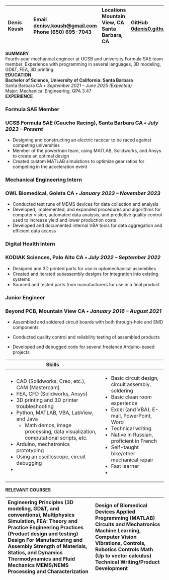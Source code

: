 

| Denis Koush |  | Email [denisv.koush@gmail.com](mailto:denis.koush@gmail.com) Phone (650) 695-7043 | Locations Mountain View, CA Santa Barbara, CA | GitHub   [0denis0.github.io](http://0denis0.github.io) |
| :---- | :---- | :---- | :---- | :---- |

**SUMMARY**  
Fourth-year mechanical engineer at UCSB and university Formula SAE team member. Experience with programming in several languages, 3D modeling, GD\&T, FEA, 3D printing.  
**EDUCATION**  
**Bachelor of Science, University of California: Santa Barbara**  
Santa Barbara CA *• September 2021 – June 2025 (Expected)*  
Major: Mechanical Engineering, GPA 3.47  
**EXPERIENCE**

### **Formula SAE Member**

### UCSB Formula SAE (Gaucho Racing), Santa Barbara CA *• July 2023 – Present*

* Designing and constructing an electric racecar to be raced against competing universities  
* Member of the powertrain team, using MATLAB, Solidworks, and Ansys to create an optimal design  
* Created custom MATLAB simulations to optimize gear ratios for competing in the acceleration event

### **Mechanical Engineering  Intern**

### OWL Biomedical, Goleta CA *• January 2023 – November 2023*

* Conducted test runs of MEMS devices for data collection and analysis  
* Developed, implemented, and expanded procedures and algorithms for computer vision, automated data analysis, and predictive quality control used to increase yield and lower production costs  
* Developed and documented internal VBA tools for data aggregation and efficient data access

### **Digital Health Intern**

### KODIAK Sciences, Palo Alto CA *• July 2022 – September 2022*

* Designed and 3D printed parts for use in optomechanical assemblies  
* Created and iterated subassembly designs for integration into existing systems  
* Sourced and tested parts from manufacturers for use in a final product

### **Junior Engineer**

### Beyond PCB, Mountain View CA *• January 2016 – August 2021*

* Assembled and soldered circuit boards with both through-hole and SMD components

* Conducted quality control and reliability testing of assembled products

* Developed and debugged code for several freelance Arduino-based projects

| **Skills**                                                                             |                                                            |
|----------------------------------------------------------------------------------------|------------------------------------------------------------|
| <ul> <li>CAD (Solidworks, Creo, etc.), CAM (Mastercam)</li> <li>FEA, CFD (Solidworks, Ansys)</li> <li>3D printing and 3D printer troubleshooting</li> <li>Python, MATLAB, VBA, LabView, and Java</li> <li style="list-style-type:none"> <ul> <li>Math demos, image processing, data visualization, computational scripts, etc.</li> </ul> </li> <li>Arduino, mechatronics prototyping</li> <li>Using an oscilloscope, circuit debugging</li> <li></li> </ul> | <ul> <li>Basic circuit design, circuit assembly, soldering</li> <li>Basic clean room experience</li> <li>Excel (and VBA), E-mail, PowerPoint, Word</li> <li>Technical writing</li> <li>Native in Russian, proficient in French</li> <li>Self-taught bike/other mechanical repair</li> <li>Fast learner</li> <li></li> </ul> |
**RELEVANT COURSES**

| Engineering Principles (3D modeling, GD\&T, and conventions), Multiphysics Simulation, FEA: Theory and Practice Engineering Practices (Product design and testing) Design For Manufacturing and Assembly Strength of Materials, Statics, and Dynamics Thermodynamics and Fluid Mechanics MEMS/NEMS Processing and Characterization | Design of Biomedical Devices Applied Programming (MATLAB) Circuits and Mechatronics Machine Learning, Computer Vision Vibrations, Controls, Robotics Controls Math (Up to vector calculus) Technical Writing/Product Development  |
| :---- | :---- |

